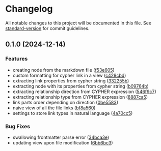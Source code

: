# Changelog

All notable changes to this project will be documented in this file. See [standard-version](https://github.com/conventional-changelog/standard-version) for commit guidelines.

## 0.1.0 (2024-12-14)


### Features

* creating node from the markdown file ([f53e605](https://github.com/nergal-perm/obsidian-cypher-links/commit/f53e60511d7e49767025006d3fd2627a111b83b2))
* custom formatting for cypher link in a view ([c428cbd](https://github.com/nergal-perm/obsidian-cypher-links/commit/c428cbd76a25a6eab88b1cdfa78ea77cb6a5cef4))
* extracting link properties from cypher string ([332255b](https://github.com/nergal-perm/obsidian-cypher-links/commit/332255bd3df0ec9bf877adecbc70020f3957a1d1))
* extracting node with its properties from cypher string ([b09764b](https://github.com/nergal-perm/obsidian-cypher-links/commit/b09764b4bc2d45186e25eea67bcab25d8d0847d4))
* extracting relationship direction from CYPHER expression ([546f9c7](https://github.com/nergal-perm/obsidian-cypher-links/commit/546f9c7698ea7a884840373fb158b4ae1d2c3730))
* extracting relationship type from CYPHER expression ([8887ca5](https://github.com/nergal-perm/obsidian-cypher-links/commit/8887ca552328f9ac727a7072f40b9ef2ef1a691d))
* link parts order depending on direction ([0be5583](https://github.com/nergal-perm/obsidian-cypher-links/commit/0be5583849b93382810c0c60199d6de8b4d59cce))
* naive view of all the file links ([bf8a560](https://github.com/nergal-perm/obsidian-cypher-links/commit/bf8a560cab66c3ddc0ca83a69901e99dd6697e9d))
* settings to store link types in natural language ([4a70cc5](https://github.com/nergal-perm/obsidian-cypher-links/commit/4a70cc5e8a89e614773b3fef3af29e7cd43c128c))


### Bug Fixes

* swallowing frontmatter parse error ([34bca3e](https://github.com/nergal-perm/obsidian-cypher-links/commit/34bca3ef4849901ba01168d3d3b302fd66007d48))
* updating view upon file modification ([6bb6bc3](https://github.com/nergal-perm/obsidian-cypher-links/commit/6bb6bc35a78880c5a91927c7e18850615ee45dec))
